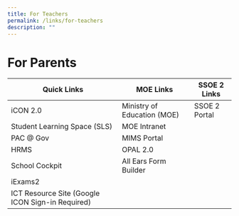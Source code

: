 ```yaml
---
title: For Teachers
permalink: /links/for-teachers
description: ""
---
```

# **For Parents**

| Quick Links 	| MOE Links 	| SSOE 2 Links 	|
|---	|---	|---	|
| iCON 2.0 	| Ministry of Education (MOE) 	| SSOE 2 Portal 	|
| Student Learning Space (SLS) 	| MOE Intranet 	|  	|
| PAC @ Gov 	| MIMS Portal 	|   	|
| HRMS 	| OPAL 2.0 	|   	|
| School Cockpit 	| All Ears Form Builder 	|   	|
| iExams2 	|   	|   	|
| ICT Resource Site (Google ICON Sign-in Required) 	|   	|   	|